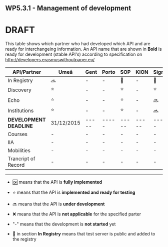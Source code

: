 ## WP5.3.1 - Management of development 

# DRAFT

This table shows which partner who had developed which API and are ready for interchangeing information. An API name that are shown in **Bold** is ready for development (stable API's) according to specification on http://developers.erasmuswithoutpaper.eu/


| API/Partner                | Umeå  | Gent  | Porto |  SOP  | KION  | Sigma | Oslo  | Warsaw | Others|
| -------------------------- | ----- | ----- | ----- | ----- | ----- | ----- | ----- | ------ | ----- |
| In Registry                |:soon: |   -   |   -   |:link: |   -   |:link: |   -   |:link:  |   -   |
| Discovery                  |:star: |   -   |   -   |:star: |   -   |:star: |   -   |:star:  |   -   |
| Echo                       |:star: |   -   |   -   |:star: |   -   |:soon: |   -   |:soon:  |   -   |
| Institutions               |:star: |   -   |   -   |:star: |   -   |:soon: |   -   |:soon:  |   -   |
| **DEVELOPMENT DEADLINE**|31/12/2015| ----- | ----- | ----- | ----- | ----- | ----- | ------ | ----- | |
| Courses                    |   -   |   -   |   -   |   -   |   -   |   -   |   -   |   -    |   -   |
| IIA                        |   -   |   -   |   -   |   -   |   -   |   -   |   -   |   -    |   -   |
| Mobilities                 |   -   |   -   |   -   |   -   |   -   |   -   |   -   |   -    |   -   |
| Trancript of Record    |   -   |   -   |   -   |   -   |   -   |   -   |   -   |   -    |   -   |

---
* :ok: means that the API is **fully implemented**
* :star: means that the API is **implemented and ready for testing**
* :soon: means that the API is **under development**
* :x: means that the API is **not applicable** for the specified parter 
* "-" means that the development is **not started** yet

* :link: in section **In Registry** means that test server is public and added to the registry 
